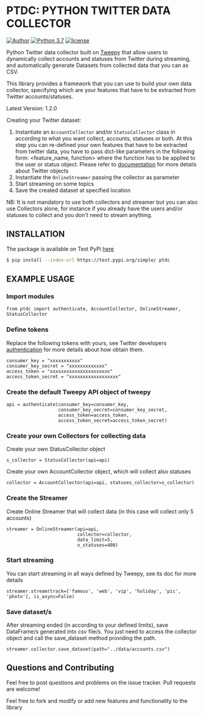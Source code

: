 # PTDC: PYTHON TWITTER DATA COLLECTOR


[![Author](http://img.shields.io/badge/author-lampajr-blue.svg?style=flat-square)]()
[![Python 3.7](https://img.shields.io/badge/python-3.7-blue.svg)](https://www.python.org/downloads/release/python-370/)
[![license](https://img.shields.io/github/license/mashape/apistatus.svg?style=flat-square)]()

Python Twitter data collector built on [Tweepy](https://github.com/tweepy/tweepy) that allow users to dynamically 
collect accounts and statuses from Twitter during streaming, and automatically generate Datasets from collected data
that you can as CSV.

This library provides a framework that you can use to build your own data collector, specifying which are your features
that have to be extracted from Twitter accounts/statuses.

Latest Version: 1.2.0

Creating your Twitter dataset:
1. Instantiate an `AccountCollector` and/or `StatusCollector` class in according to what you want collect, accounts, 
statuses or both.
At this step you can re-defined your own features that have to be extracted from twitter data, you have to pass dict-like parameters
in the following form: <feature_name, function> where the function has to be applied to the user or status object.
Please refer to [documentation](https://developer.twitter.com/en/docs/tweets/data-dictionary/overview/user-object.html) for more details about Twitter objects
2. Instantiate the `OnlineStreamer` passing the collector as parameter 
3. Start streaming on some topics
4. Save the created dataset at specified location

NB: It is not mandatory to use both collectors and streamer but you can also use Collectors alone, for instance if you 
already have the users and/or statuses to collect and you don't need to stream anything.

## INSTALLATION

The package is available on Test PyPi [here](https://test.pypi.org/project/ptdc/)

```bash
$ pip install --index-url https://test.pypi.org/simple/ ptdc
```

## EXAMPLE USAGE
### Import modules
    from ptdc import authenticate, AccountCollector, OnlineStreamer, StatusCollector
   
### Define tokens
Replace the following tokens with yours, see Twitter developers [authentication](https://developer.twitter.com/en/docs/basics/authentication/guides/access-tokens.html) for more details about how obtain them.
    
    consumer_key = "xxxxxxxxxxx"
    consumer_key_secret = "xxxxxxxxxxxxx"
    access_token = "xxxxxxxxxxxxxxxxxxxxxx"
    access_token_secret = "xxxxxxxxxxxxxxxxxx"
    
### Create the default Tweepy API object of tweepy
    api = authenticate(consumer_key=consumer_key,
                       consumer_key_secret=consumer_key_secret,
                       access_token=access_token,
                       access_token_secret=access_token_secret)
                       
### Create your own Collectors for collecting data
Create your own StatusCollector object
    
    s_collector = StatusCollector(api=api)
    
Create your own AccountCollector object, which will collect also statuses 

    collector = AccountCollector(api=api, statuses_collector=s_collector)

### Create the Streamer
Create Online Streamer that will collect data (in this case will collect only 5 accounts)
    
    streamer = OnlineStreamer(api=api,
                              collector=collector,
                              data_limit=5,
                              n_statuses=400)

### Start streaming
You can start streaming in all ways defined by Tweepy, see its doc for more details
 
    streamer.stream(track=['famous', 'web', 'vip', 'holiday', 'pic', 'photo'], is_async=False)

### Save dataset/s
After streaming ended (in according to your defined limits), save DataFrame/s generated into csv file/s.
You just need to access the collector object and call the save_dataset method providing the path.

    streamer.collector.save_dataset(path="../data/accounts.csv")
    
## Questions and Contributing

Feel free to post questions and problems on the issue tracker. Pull requests are welcome!

Feel free to fork and modify or add new features and functionality to the library
